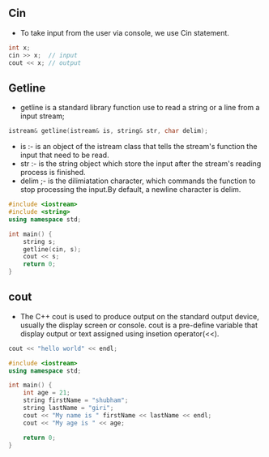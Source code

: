 ## Cin

- To take input from the user via console, we use Cin statement.

```cpp
int x;
cin >> x;  // input
cout << x; // output

```

## Getline

- getline is a standard library function use to read a string or a line from a input stream;

```cpp
istream& getline(istream& is, string& str, char delim);

```
* is :- is an object of the istream class that tells the stream's function the input that need to be read.
* str :- is the string object  which store the input after the stream's reading process is finished.
* delim ;- is the dilimiatation character, which commands the function to stop processing the input.By default, a newline character
  is delim.

```cpp
#include <iostream>
#include <string>
using namespace std;

int main() {
    string s;
    getline(cin, s);
    cout << s;
    return 0;
}

```

## cout

- The C++ cout is used to produce output on the standard output device, usually the display screen or console. cout is a pre-define
  variable that display output or text assigned using insetion operator(<<).

```cpp
cout << "hello world" << endl;
```

```cpp
#include <iostream>
using namespace std;

int main() {
    int age = 21;
    string firstName = "shubham";
    string lastName = "giri";
    cout << "My name is " firstName << lastName << endl;
    cout << "My age is " << age;

    return 0;
}

```

